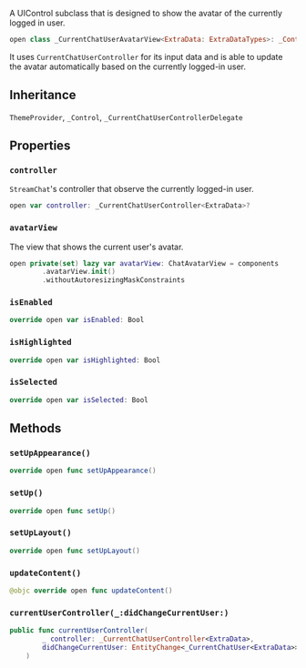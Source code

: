 
A UIControl subclass that is designed to show the avatar of the currently logged in user.

``` swift
open class _CurrentChatUserAvatarView<ExtraData: ExtraDataTypes>: _Control, ThemeProvider 
```

It uses `CurrentChatUserController` for its input data and is able to update the avatar automatically based
on the currently logged-in user.

## Inheritance

`ThemeProvider`, `_Control`, `_CurrentChatUserControllerDelegate`

## Properties

### `controller`

`StreamChat`'s controller that observe the currently logged-in user.

``` swift
open var controller: _CurrentChatUserController<ExtraData>? 
```

### `avatarView`

The view that shows the current user's avatar.

``` swift
open private(set) lazy var avatarView: ChatAvatarView = components
        .avatarView.init()
        .withoutAutoresizingMaskConstraints
```

### `isEnabled`

``` swift
override open var isEnabled: Bool 
```

### `isHighlighted`

``` swift
override open var isHighlighted: Bool 
```

### `isSelected`

``` swift
override open var isSelected: Bool 
```

## Methods

### `setUpAppearance()`

``` swift
override open func setUpAppearance() 
```

### `setUp()`

``` swift
override open func setUp() 
```

### `setUpLayout()`

``` swift
override open func setUpLayout() 
```

### `updateContent()`

``` swift
@objc override open func updateContent() 
```

### `currentUserController(_:didChangeCurrentUser:)`

``` swift
public func currentUserController(
        _ controller: _CurrentChatUserController<ExtraData>,
        didChangeCurrentUser: EntityChange<_CurrentChatUser<ExtraData>>
    ) 
```
